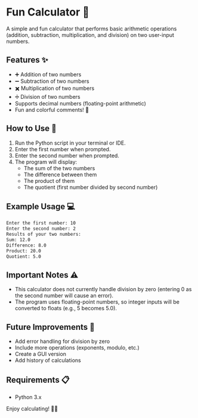 # Fun Calculator 🎉

A simple and fun calculator that performs basic arithmetic operations (addition, subtraction, multiplication, and division) on two user-input numbers.

## Features ✨

- ➕ Addition of two numbers
- ➖ Subtraction of two numbers
- ✖️ Multiplication of two numbers
- ➗ Division of two numbers
- Supports decimal numbers (floating-point arithmetic)
- Fun and colorful comments! 🎊

## How to Use 🚀

1. Run the Python script in your terminal or IDE.
2. Enter the first number when prompted.
3. Enter the second number when prompted.
4. The program will display:
   - The sum of the two numbers
   - The difference between them
   - The product of them
   - The quotient (first number divided by second number)

## Example Usage 💻

```bash
Enter the first number: 10
Enter the second number: 2
Results of your two numbers:
Sum: 12.0
Difference: 8.0
Product: 20.0
Quotient: 5.0
```

## Important Notes ⚠️

- This calculator does not currently handle division by zero (entering 0 as the second number will cause an error).
- The program uses floating-point numbers, so integer inputs will be converted to floats (e.g., 5 becomes 5.0).

## Future Improvements 🔮

- Add error handling for division by zero
- Include more operations (exponents, modulo, etc.)
- Create a GUI version
- Add history of calculations

## Requirements 📋

- Python 3.x

Enjoy calculating! 🎉😊
